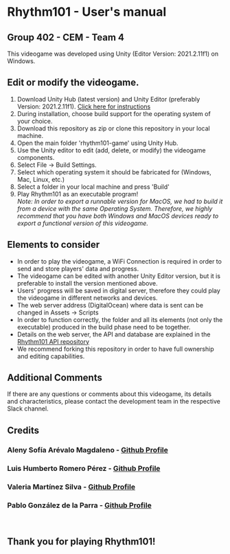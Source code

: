 # Rhythm101 - User's manual
## Group 402 - CEM - Team 4
This videogame was developed using Unity (Editor Version: 2021.2.11f1) on Windows.

## Edit or modify the videogame.
1. Download Unity Hub (latest version) and Unity Editor (preferably Version: 2021.2.11f1). [Click here for instructions](https://unity3d.com/get-unity/download)
2. During installation, choose build support for the operating system of your choice.
3. Download this repository as zip or clone this repository in your local machine.
4. Open the main folder 'rhythm101-game' using Unity Hub.
5. Use the Unity editor to edit (add, delete, or modify) the videogame components.
6. Select File -> Build Settings.
7. Select which operating system it should be fabricated for (Windows, Mac, Linux, etc.)
8. Select a folder in your local machine and press 'Build'
9. Play Rhythm101 as an executable program!  
_Note: In order to export a runnable version for MacOS, we had to build it from a device with the same Operating System. Therefore, we highly recommend that you have both Windows and MacOS devices ready to export a functional version of this videogame._

## Elements to consider
* In order to play the videogame, a WiFi Connection is required in order to send and store players' data and progress.
* The videogame can be edited with another Unity Editor version, but it is preferable to install the version mentioned above.
* Users' progress will be saved in digital server, therefore they could play the videogame in different networks and devices.
* The web server address (DigitalOcean) where data is sent can be changed in Assets -> Scripts
* In order to function correctly, the folder and all its elements (not only the executable) produced in the build phase need to be together.
* Details on the web server, the API and database are explained in the [Rhythm101 API repository](https://github.com/pablogonzalezdelaparra/rhythm101)
* We recommend forking this repository in order to have full ownership and editing capabilities.

## Additional Comments
If there are any questions or comments about this videogame, its details and characteristics, please contact the development team in the respective Slack channel.

## Credits
### Aleny Sofía Arévalo Magdaleno - [Github Profile](https://github.com/A01751272)
### Luis Humberto Romero Pérez - [Github Profile](https://github.com/A01752789)
### Valeria Martínez Silva - [Github Profile](https://github.com/ValeriaMartinez22)
### Pablo González de la Parra - [Github Profile](https://github.com/pablogonzalezdelaparra)
<br />

## Thank you for playing Rhythm101!
